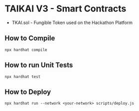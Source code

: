 # TAIKAI V3 - Smart Contracts

* TKAI.sol -  Fungible Token used on the Hackathon Platform

## How to Compile 

```shell
npx hardhat compile
```

## How to run Unit Tests

```shell
npx hardhat test
```

## How to Deploy 

```shell
npx hardhat run --network <your-network> scripts/deploy.js
```
